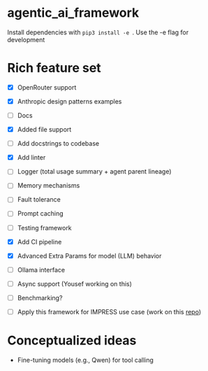 # agentic_ai_framework

Install dependencies with  `pip3 install -e `. Use the -e flag for development

# Rich feature set

- [x] OpenRouter support
- [x] Anthropic design patterns examples
- [ ] Docs 
- [x] Added file support
- [ ] Add docstrings to codebase
- [x] Add linter 
- [ ] Logger (total usage summary + agent parent lineage)
- [ ] Memory mechanisms
- [ ] Fault tolerance
- [ ] Prompt caching
- [ ] Testing framework
- [x] Add CI pipeline
- [x] Advanced Extra Params for model (LLM) behavior
- [ ] Ollama interface
- [ ] Async support (Yousef working on this)
- [ ] Benchmarking?
- [ ] Apply this framework for IMPRESS use case (work on this [repo](https://github.com/stride-research/impress-agentic))


# Conceptualized ideas
- Fine-tuning models (e.g., Qwen) for tool calling

